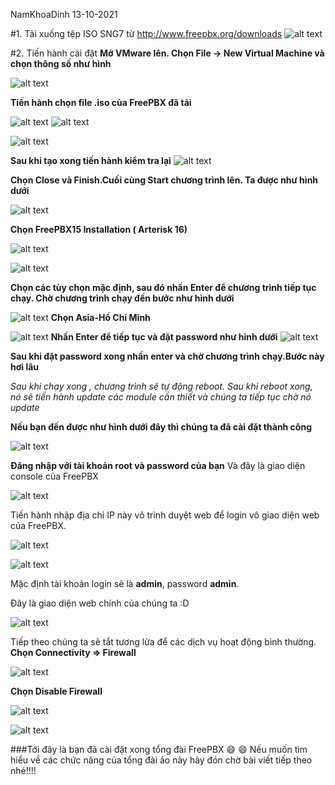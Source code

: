 
NamKhoaDinh 13-10-2021

#1.	Tải xuống tệp ISO SNG7 từ  http://www.freepbx.org/downloads
![alt text](https://s3-ap-southeast-1.amazonaws.com/kipalog.com/1bw8wf3kup_image.png)

#2.	Tiến hành cài đặt
**Mở VMware lên. Chọn File -> New Virtual Machine và chọn thông số như hình**

![alt text](https://s3-ap-southeast-1.amazonaws.com/kipalog.com/3ijyx44i7j_image.png)

**Tiến hành chọn file .iso của FreePBX đã tải**

![alt text](https://s3-ap-southeast-1.amazonaws.com/kipalog.com/rp5hwyvnst_image.png)
![alt text](https://s3-ap-southeast-1.amazonaws.com/kipalog.com/ein9z5hubb_image.png)

![alt text](https://s3-ap-southeast-1.amazonaws.com/kipalog.com/vklf725nrv_image.png)

**Sau khi tạo xong tiến hành kiểm tra lại**
![alt text](https://s3-ap-southeast-1.amazonaws.com/kipalog.com/d2qkt6ud9b_image.png)

**Chọn Close và Finish.Cuối cùng Start chương trình lên. Ta được như hình dưới**

![alt text](https://s3-ap-southeast-1.amazonaws.com/kipalog.com/dbaj5t9mp5_image.png)

**Chọn FreePBX15 Installation ( Arterisk 16)**

![alt text](https://s3-ap-southeast-1.amazonaws.com/kipalog.com/bsqs4ntlsb_image.png)

![alt text](https://s3-ap-southeast-1.amazonaws.com/kipalog.com/zozej65bvw_image.png)

**Chọn các tùy chọn mặc định, sau đó nhấn Enter để chương trình tiếp tục chạy. Chờ chương trình chạy đến bước như hình dưới**

![alt text](https://s3-ap-southeast-1.amazonaws.com/kipalog.com/8g6f6ob752_image.png)
**Chọn Asia-Hồ Chí Minh**

![alt text](https://s3-ap-southeast-1.amazonaws.com/kipalog.com/2j6q76b8f1_image.png)
**Nhấn Enter để tiếp tục và đặt password như hình dưới**
![alt text](https://s3-ap-southeast-1.amazonaws.com/kipalog.com/g5q7nrtxna_image.png)

**Sau khi đặt password xong nhấn enter và chờ chương trình chạy.Bước này hơi lâu**

*Sau khi chạy xong , chương trình sẽ tự động reboot. Sau khi reboot xong, nó sẽ tiến hành update các module cần thiết và chúng ta tiếp tục chờ nó update*

**Nếu bạn đến được như hình dưới đây thì chúng ta đã cài đặt thành công**

![alt text](https://s3-ap-southeast-1.amazonaws.com/kipalog.com/uti65i4zb8_image.png)

**Đăng nhập với tài khoản root và password của bạn**
Và đây là giao diện console của FreePBX

![alt text](https://s3-ap-southeast-1.amazonaws.com/kipalog.com/mzvpsxd3tf_image.png)

Tiến hành nhập địa chỉ IP này vô trình duyệt web để login vô giao diện web của FreePBX.

![alt text](https://s3-ap-southeast-1.amazonaws.com/kipalog.com/ubc1ucruyk_image.png)

![alt text](https://s3-ap-southeast-1.amazonaws.com/kipalog.com/9wo8jv173z_image.png)

Mặc định tài khoản login sẽ là **admin**, password **admin**.

Đây là giao diện web chính của chúng ta :D 

![alt text](https://s3-ap-southeast-1.amazonaws.com/kipalog.com/e2czsum06b_image.png)

Tiếp theo chúng ta sẽ tắt tương lửa để các dịch vụ hoạt động bình thường.
**Chọn Connectivity => Firewall**

![alt text](https://s3-ap-southeast-1.amazonaws.com/kipalog.com/ddjddv9gv0_image.png)

**Chọn Disable Firewall**

![alt text](https://s3-ap-southeast-1.amazonaws.com/kipalog.com/h47mlivgx0_image.png)

![alt text](https://s3-ap-southeast-1.amazonaws.com/kipalog.com/bwbc16ky4m_image.png)

###Tới đây là bạn đã cài đặt xong tổng đài FreePBX 	:smile:  :smile:  Nếu muốn tìm hiểu về các chức năng của tổng đài ảo này hãy đón chờ bài viết tiếp theo nhé!!!!


